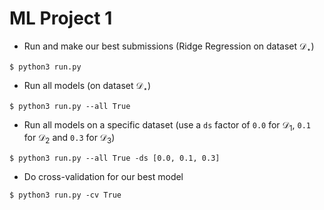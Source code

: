# ML Project 1


- Run and make our best submissions (Ridge Regression on dataset $\mathcal{D}_\star$)
```console
$ python3 run.py
```

- Run all models (on dataset $\mathcal{D}_\star$)
```console
$ python3 run.py --all True
```

- Run all models on a specific dataset (use a `ds` factor of `0.0` for $\mathcal{D}_1$, `0.1` for $\mathcal{D}_2$ and `0.3` for $\mathcal{D}_3$)
```console 
$ python3 run.py --all True -ds [0.0, 0.1, 0.3]
```

- Do cross-validation for our best model 
```console 
$ python3 run.py -cv True
```